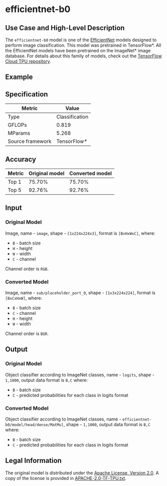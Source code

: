 # efficientnet-b0

## Use Case and High-Level Description

The `efficientnet-b0` model is one of the [EfficientNet](https://arxiv.org/abs/1905.11946) models
designed to perform image classification.
This model was pretrained in TensorFlow\*.
All the EfficientNet models have been pretrained on the ImageNet\* image database.
For details about this family of models, check out the [TensorFlow Cloud TPU repository](https://github.com/tensorflow/tpu/tree/master/models/official/efficientnet).

## Example

## Specification

| Metric            | Value         |
|-------------------|---------------|
| Type              | Classification|
| GFLOPs            | 0.819         |
| MParams           | 5.268         |
| Source framework  | TensorFlow\*  |

## Accuracy

| Metric | Original model | Converted model |
| ------ | -------------- | --------------- |
| Top 1  | 75.70%          | 75.70%           |
| Top 5  | 92.76%          | 92.76%           |

## Input

### Original Model

Image, name - `image`,  shape - `[1x224x224x3]`, format is `[BxHxWxC]`, where:

- `B` - batch size
- `H` - height
- `W` - width
- `C` - channel

Channel order is `RGB`.

### Converted Model

Image, name - `sub/placeholder_port_0`,  shape - `[1x3x224x224]`, format is `[BxCxHxW]`, where:

- `B` - batch size
- `C` - channel
- `H` - height
- `W` - width

Channel order is `BGR`.

## Output

### Original Model

Object classifier according to ImageNet classes, name - `logits`,  shape - `1,1000`, output data format is `B,C` where:

- `B` - batch size
- `C` - predicted probabilities for each class in logits format

### Converted Model

Object classifier according to ImageNet classes, name - `efficientnet-b0/model/head/dense/MatMul`,  shape - `1,1000`, output data format is `B,C` where:

- `B` - batch size
- `C` - predicted probabilities for each class in logits format

## Legal Information

The original model is distributed under the
[Apache License, Version 2.0](https://raw.githubusercontent.com/tensorflow/tpu/master/LICENSE).
A copy of the license is provided in [APACHE-2.0-TF-TPU.txt](../licenses/APACHE-2.0-TF-TPU.txt).
